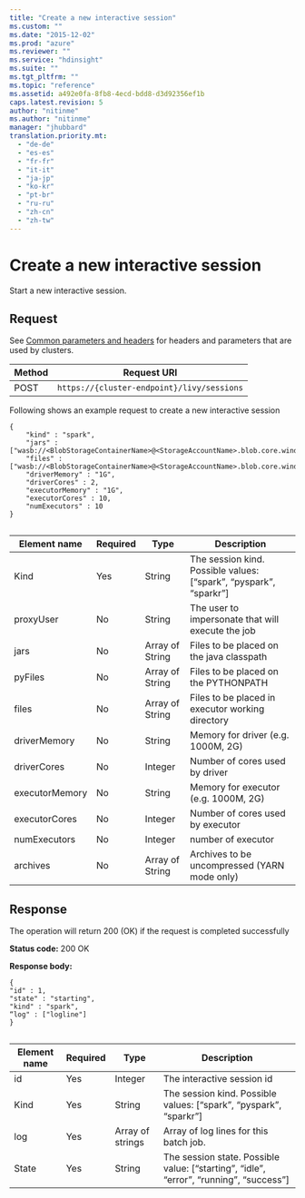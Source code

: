 ```yaml
---
title: "Create a new interactive session"
ms.custom: ""
ms.date: "2015-12-02"
ms.prod: "azure"
ms.reviewer: ""
ms.service: "hdinsight"
ms.suite: ""
ms.tgt_pltfrm: ""
ms.topic: "reference"
ms.assetid: a492e0fa-8fb8-4ecd-bdd8-d3d92356ef1b
caps.latest.revision: 5
author: "nitinme"
ms.author: "nitinme"
manager: "jhubbard"
translation.priority.mt: 
  - "de-de"
  - "es-es"
  - "fr-fr"
  - "it-it"
  - "ja-jp"
  - "ko-kr"
  - "pt-br"
  - "ru-ru"
  - "zh-cn"
  - "zh-tw"
---
```

# Create a new interactive session
Start a new interactive session.  
  
## Request  
 See [Common parameters and headers](../HDInsightSparkREST/interactive-sessions.md#bk_common) for headers and parameters that are used by clusters.  
  
|Method|Request URI|  
|------------|-----------------|  
|POST|`https://{cluster-endpoint}/livy/sessions`|  
  
 Following shows an example request to create a new interactive session  
  
```  
{  
	"kind" : "spark",  
	"jars" : ["wasb://<BlobStorageContainerName>@<StorageAccountName>.blob.core.windows.net/helper.jar"],  
	"files" : ["wasb://<BlobStorageContainerName>@<StorageAccountName>.blob.core.windows.net/config.xml"],  
	"driverMemory" : "1G",  
	"driverCores" : 2,  
	"executorMemory" : "1G",  
	"executorCores" : 10,  
	"numExecutors" : 10  
}  
  
```  
  
|Element name|Required|Type|Description|  
|------------------|--------------|----------|-----------------|  
|Kind|Yes|String|The session kind. Possible values: [“spark”, “pyspark”, “sparkr”]|  
|proxyUser|No|String|The user to impersonate that will execute the job|  
|jars|No|Array of String|Files to be placed on the java classpath|  
|pyFiles|No|Array of String|Files to be placed on the PYTHONPATH|  
|files|No|Array of String|Files to be placed in executor working directory|  
|driverMemory|No|String|Memory for driver (e.g. 1000M, 2G)|  
|driverCores|No|Integer|Number of cores used by driver|  
|executorMemory|No|String|Memory for executor (e.g. 1000M, 2G)|  
|executorCores|No|Integer|Number of cores used by executor|  
|numExecutors|No|Integer|number of executor|  
|archives|No|Array of String|Archives to be uncompressed (YARN mode only)|  
  
## Response  
 The operation will return 200 (OK) if the request is completed successfully  
  
 **Status code:** 200 OK  
  
 **Response body:**  
  
```  
{  
"id" : 1,  
"state" : "starting",  
"kind" : "spark",  
“log" : ["logline"]  
}  
  
```  
  
|Element name|Required|Type|Description|  
|------------------|--------------|----------|-----------------|  
|id|Yes|Integer|The interactive session id|  
|Kind|Yes|String|The session kind. Possible values: [“spark”, “pyspark”, “sparkr”]|  
|log|Yes|Array of strings|Array of log lines for this batch job.|  
|State|Yes|String|The session state. Possible value: [“starting”, “idle”, “error”, “running”, “success”]|